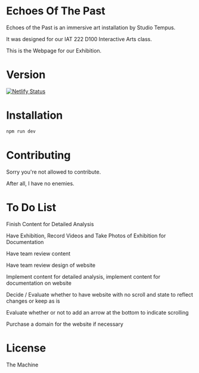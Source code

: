 # Echoes Of The Past

Echoes of the Past is an immersive art installation by Studio Tempus. 

It was designed for our IAT 222 D100 Interactive Arts class.

This is the Webpage for our Exhibition.

# Version

[![Netlify Status](https://api.netlify.com/api/v1/badges/9fce7354-2658-48b4-b976-ba2a5ee949ac/deploy-status)](https://app.netlify.com/sites/enchanting-faun-78c615/deploys)

# Installation
```javascript
npm run dev
```
# Contributing

Sorry you're not allowed to contribute.

After all, I have no enemies.

# To Do List

Finish Content for Detailed Analysis

Have Exhibition, Record Videos and Take Photos of Exhibition for Documentation

Have team review content

Have team review design of website

Implement content for detailed analysis, implement content for documentation on website

Decide / Evaluate whether to have website with no scroll and state to reflect changes or keep as is

Evaluate whether or not to add an arrow at the bottom to indicate scrolling

Purchase a domain for the website if necessary

# License

The Machine
